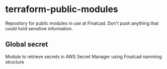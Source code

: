 # terraform-public-modules

Repository for public modules in use at Finalcad. Don't push anything that could hold sensitive information.

## Global secret

Module to retrieve secrets in AWS Secret Manager using Finalcad namming structure
